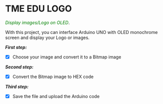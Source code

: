 # TME EDU LOGO

<span style="color: green;">*Display images/Logo on OLED*</span>.


With this project, you can interface Arduino UNO with OLED monochrome screen and display your Logo or images.

***First step:*** 
- [x] Choose your image and convert it to a Bitmap image

***Second step:***
- [x] Convert the Bitmap image to HEX code

***Third step:***
- [x] Save the file and upload the Arduino code
